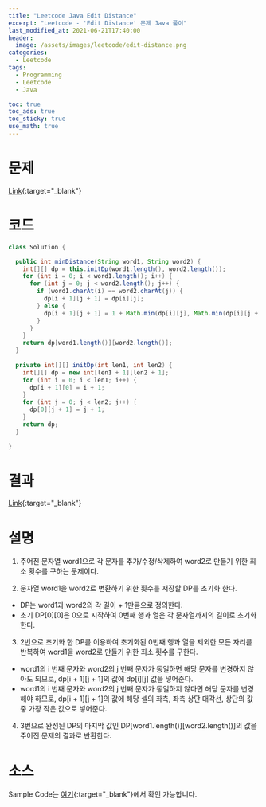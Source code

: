 ```yaml
---
title: "Leetcode Java Edit Distance"
excerpt: "Leetcode - 'Edit Distance' 문제 Java 풀이"
last_modified_at: 2021-06-21T17:40:00
header:
  image: /assets/images/leetcode/edit-distance.png
categories:
  - Leetcode
tags:
  - Programming
  - Leetcode
  - Java

toc: true
toc_ads: true
toc_sticky: true
use_math: true
---
```

# 문제
[Link](https://leetcode.com/problems/edit-distance/){:target="_blank"}

# 코드
```java
class Solution {

  public int minDistance(String word1, String word2) {
    int[][] dp = this.initDp(word1.length(), word2.length());
    for (int i = 0; i < word1.length(); i++) {
      for (int j = 0; j < word2.length(); j++) {
        if (word1.charAt(i) == word2.charAt(j)) {
          dp[i + 1][j + 1] = dp[i][j];
        } else {
          dp[i + 1][j + 1] = 1 + Math.min(dp[i][j], Math.min(dp[i][j + 1], dp[i + 1][j]));
        }
      }
    }
    return dp[word1.length()][word2.length()];
  }
  
  private int[][] initDp(int len1, int len2) {
    int[][] dp = new int[len1 + 1][len2 + 1];
    for (int i = 0; i < len1; i++) {
      dp[i + 1][0] = i + 1;
    }
    for (int j = 0; j < len2; j++) {
      dp[0][j + 1] = j + 1;
    }
    return dp;
  }

}
```

# 결과
[Link](https://leetcode.com/submissions/detail/510970148/){:target="_blank"}

# 설명
1. 주어진 문자열 word1으로 각 문자를 추가/수정/삭제하여 word2로 만들기 위한 최소 횟수를 구하는 문제이다.

2. 문자열 word1을 word2로 변환하기 위한 횟수를 저장할 DP를 초기화 한다.
- DP는 word1과 word2의 각 길이 + 1만큼으로 정의한다.
- 초기 DP[0][0]은 0으로 시작하여 0번째 행과 열은 각 문자열까지의 길이로 초기화 한다.

3. 2번으로 초기화 한 DP를 이용하여 초기화된 0번째 행과 열을 제외한 모든 자리를 반복하여 word1을 word2로 만들기 위한 최소 횟수를 구한다.
- word1의 i 번째 문자와 word2의 j 번째 문자가 동일하면 해당 문자를 변경하지 않아도 되므로, dp[i + 1][j + 1]의 값에 dp[i][j] 값을 넣어준다.
- word1의 i 번째 문자와 word2의 j 번째 문자가 동일하지 않다면 해당 문자를 변경해야 하므로, dp[i + 1][j + 1]의 값에 해당 셀의 좌측, 좌측 상단 대각선, 상단의 값 중 가장 작은 값으로 넣어준다.

4. 3번으로 완성된 DP의 마지막 값인 DP[word1.length()][word2.length()]의 값을 주어진 문제의 결과로 반환한다.

# 소스
Sample Code는 [여기](https://github.com/GracefulSoul/leetcode/blob/master/src/main/java/gracefulsoul/problems/EditDistance.java){:target="_blank"}에서 확인 가능합니다.